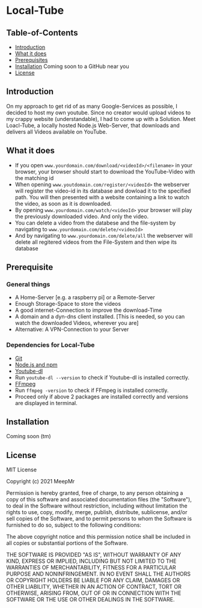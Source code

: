 # Local-Tube

## Table-of-Contents

- [Introduction](https://github.com/MeepMr/Local-Tube/new/master#introduction)
- [What it does](https://github.com/MeepMr/Local-Tube/new/master#what-it-doeas)
- [Prerequisites](https://github.com/MeepMr/Local-Tube/new/master#prerequisite)
- [Installation](https://github.com/MeepMr/Local-Tube/new/master#installation) Coming soon to a GitHub near you
- [License](https://github.com/MeepMr/Local-Tube/new/master#license)


## Introduction
On my approach to get rid of as many Google-Services as possible, I decided to host my own youtube.
Since no creator would upload videos to my crappy website (understandable), I had to come up with a Solution.
Meet Loacl-Tube, a locally hosted Node.js Web-Server, that downloads and delivers all Videos available on YouTube.

## What it does
- If you open `www.yourdomain.com/download/<videoId>/<filename>` in your browser, your browser should start to download the YouTube-Video with the matching id
- When opening `www.youtdomain.com/register/<videoId>` the webserver will register the video-id in its database and dowload it to the specified path.
You will then presented with a website containing a link to watch the video, as soon as it is downloaded.
- By opening `www.yourdomain.com/watch/<videoId>` your browser will play the previously downloaded video. And only the video.
- You can delete a video from the databese and the file-system by navigating to `www.yourdomain.com/delete/<videoId>`
- And by navigating to `www.yourdomain.com/delete/all` the webserver will delete all regitered videos from the File-System and then wipe its database

## Prerequisite

### General things
- A Home-Server [e.g. a raspberry pi] or a Remote-Server
- Enough Storage-Space to store the videos
- A good internet-Connection to improve the download-Time
- A domain and a dyn-dns client installed. [This is needed, so you can watch the downloaded Videos, wherever you are]
- Alternative: A VPN-Connection to your Server

### Dependencies for Local-Tube
- [Git](https://git-scm.com/)
- [Node.js and npm](nodejs.org)
- [Youtube-dl](https://ytdl-org.github.io/youtube-dl/download.html)
- Run `youtube-dl --version` to check if Youtube-dl is installed correctly.
- [FFmpeg](https://ffmpeg.zeranoe.com/builds/)
- Run `ffmpeg -version` to check if FFmpeg is installed correctly.
- Proceed only if above 2 packages are installed correctly and versions are displayed in terminal.

## Installation
Coming soon (tm)

## License

MIT License

Copyright (c) 2021 MeepMr

Permission is hereby granted, free of charge, to any person obtaining a copy
of this software and associated documentation files (the "Software"), to deal
in the Software without restriction, including without limitation the rights
to use, copy, modify, merge, publish, distribute, sublicense, and/or sell
copies of the Software, and to permit persons to whom the Software is
furnished to do so, subject to the following conditions:

The above copyright notice and this permission notice shall be included in all
copies or substantial portions of the Software.

THE SOFTWARE IS PROVIDED "AS IS", WITHOUT WARRANTY OF ANY KIND, EXPRESS OR
IMPLIED, INCLUDING BUT NOT LIMITED TO THE WARRANTIES OF MERCHANTABILITY,
FITNESS FOR A PARTICULAR PURPOSE AND NONINFRINGEMENT. IN NO EVENT SHALL THE
AUTHORS OR COPYRIGHT HOLDERS BE LIABLE FOR ANY CLAIM, DAMAGES OR OTHER
LIABILITY, WHETHER IN AN ACTION OF CONTRACT, TORT OR OTHERWISE, ARISING FROM,
OUT OF OR IN CONNECTION WITH THE SOFTWARE OR THE USE OR OTHER DEALINGS IN THE
SOFTWARE.
